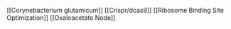 [[Corynebacterium glutamicum]]
[[Crispr/dcas9]]
[[Ribosome Binding Site Optimization]]
[[Oxaloacetate Node]]
